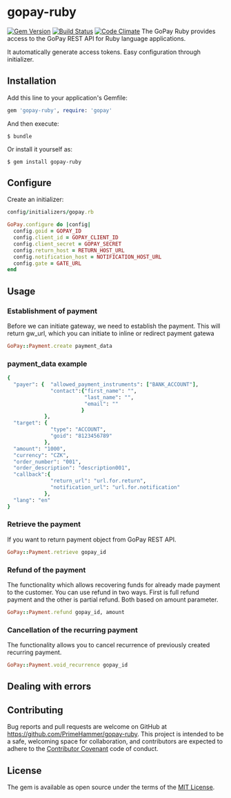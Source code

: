 # gopay-ruby

[![Gem Version](https://badge.fury.io/rb/gopay-ruby.png)](http://badge.fury.io/rb/gopay-ruby)
[![Build Status](https://travis-ci.org/PrimeHammer/gopay-ruby.png?branch=master)](https://travis-ci.org/PrimeHammer/gopay-ruby)
[![Code Climate](https://codeclimate.com/github/PrimeHammer/gopay-ruby.png)](https://codeclimate.com/github/PrimeHammer/gopay-ruby)
The GoPay Ruby provides access to the GoPay REST API for Ruby language applications.

It automatically generate access tokens. Easy configuration through initializer.



## Installation

Add this line to your application's Gemfile:

```ruby
gem 'gopay-ruby', require: 'gopay'

```

And then execute:

    $ bundle

Or install it yourself as:

    $ gem install gopay-ruby

## Configure
Create an initializer:
```ruby
config/initializers/gopay.rb
```

```ruby
GoPay.configure do |config|
  config.goid = GOPAY_ID
  config.client_id = GOPAY_CLIENT_ID
  config.client_secret = GOPAY_SECRET
  config.return_host = RETURN_HOST_URL
  config.notification_host = NOTIFICATION_HOST_URL
  config.gate = GATE_URL
end
```

## Usage

### Establishment of payment
Before we can initiate gateway, we need to establish the payment. This will return gw_url, which you can initiate to inline or redirect payment gatewa

```ruby
GoPay::Payment.create payment_data
```

### payment_data example

```ruby
{
  "payer": {  "allowed_payment_instruments": ["BANK_ACCOUNT"],
              "contact":{"first_name": "",
                         "last_name": "",
                         "email": ""
                        }
            },
  "target": {
              "type": "ACCOUNT",
              "goid": "8123456789"
            },
  "amount": "1000",
  "currency": "CZK",
  "order_number": "001",
  "order_description": "description001",
  "callback":{
              "return_url": "url.for.return",
              "notification_url": "url.for.notification"
            },
  "lang": "en"
}
```

### Retrieve the payment
If you want to return payment object from GoPay REST API.

```ruby
GoPay::Payment.retrieve gopay_id
```

### Refund of the payment
The functionality which allows recovering funds for already made payment to the customer.
You can use refund in two ways. First is full refund payment and the other is partial refund. Both based on amount parameter.

```ruby
GoPay::Payment.refund gopay_id, amount
```

### Cancellation of the recurring payment
The functionality allows you to cancel recurrence of previously created recurring payment.

```ruby
GoPay::Payment.void_recurrence gopay_id
```
## Dealing with errors


## Contributing

Bug reports and pull requests are welcome on GitHub at https://github.com/PrimeHammer/gopay-ruby. This project is intended to be a safe, welcoming space for collaboration, and contributors are expected to adhere to the [Contributor Covenant](http://contributor-covenant.org) code of conduct.


## License

The gem is available as open source under the terms of the [MIT License](http://opensource.org/licenses/MIT).

